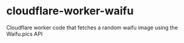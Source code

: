 # cloudflare-worker-waifu
Cloudflare worker code that fetches a random waifu image using the Waifu.pics API

